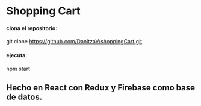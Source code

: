 # Shopping Cart

#### clona el repositorio: 
git clone https://github.com/DanitzaV/shoppingCart.git

#### ejecuta:
npm start
## Hecho en React con Redux y Firebase como base de datos.
